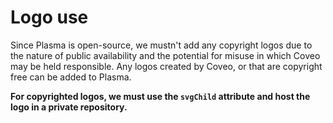 # Logo use

Since Plasma is open-source, we mustn't add any copyright logos due to the nature of public availability and the potential for misuse in which Coveo may be held responsible. Any logos created by Coveo, or that are copyright free can be added to Plasma.

**For copyrighted logos, we must use the `svgChild` attribute and host the logo in a private repository.**
